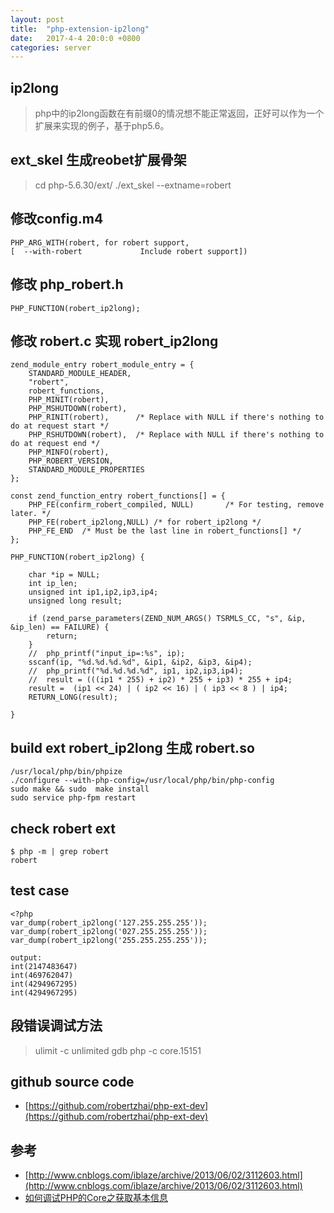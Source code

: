 ```yaml
---
layout: post
title:  "php-extension-ip2long"
date:   2017-4-4 20:0:0 +0800
categories: server
---
```


## ip2long
>php中的ip2long函数在有前缀0的情况想不能正常返回，正好可以作为一个扩展来实现的例子，基于php5.6。

## ext_skel 生成reobet扩展骨架
>cd php-5.6.30/ext/ 
>./ext_skel --extname=robert


## 修改config.m4

    PHP_ARG_WITH(robert, for robert support,
    [  --with-robert             Include robert support])
    
## 修改 php_robert.h

    PHP_FUNCTION(robert_ip2long);
    

## 修改 robert.c 实现 robert_ip2long

    zend_module_entry robert_module_entry = {
        STANDARD_MODULE_HEADER,
        "robert",
        robert_functions,
        PHP_MINIT(robert),
        PHP_MSHUTDOWN(robert),
        PHP_RINIT(robert),		/* Replace with NULL if there's nothing to do at request start */
        PHP_RSHUTDOWN(robert),	/* Replace with NULL if there's nothing to do at request end */
        PHP_MINFO(robert),
        PHP_ROBERT_VERSION,
        STANDARD_MODULE_PROPERTIES
    };

    const zend_function_entry robert_functions[] = {
    	PHP_FE(confirm_robert_compiled,	NULL)		/* For testing, remove later. */
    	PHP_FE(robert_ip2long,NULL) /* for robert_ip2long */
    	PHP_FE_END	/* Must be the last line in robert_functions[] */
    };

    PHP_FUNCTION(robert_ip2long) {
    
    	char *ip = NULL;
    	int ip_len;
    	unsigned int ip1,ip2,ip3,ip4;
    	unsigned long result;
    
    	if (zend_parse_parameters(ZEND_NUM_ARGS() TSRMLS_CC, "s", &ip, &ip_len) == FAILURE) {
    	    return;
    	}
        //	php_printf("input_ip=:%s", ip);
    	sscanf(ip, "%d.%d.%d.%d", &ip1, &ip2, &ip3, &ip4);
        //	php_printf("%d.%d.%d.%d", ip1, ip2,ip3,ip4);
        //	result = (((ip1 * 255) + ip2) * 255 + ip3) * 255 + ip4;
    	result =  (ip1 << 24) | ( ip2 << 16) | ( ip3 << 8 ) | ip4;
    	RETURN_LONG(result);
    
    }

## build ext robert_ip2long 生成 robert.so
    
    /usr/local/php/bin/phpize
    ./configure --with-php-config=/usr/local/php/bin/php-config
    sudo make && sudo  make install
    sudo service php-fpm restart

## check robert ext
    
    $ php -m | grep robert
    robert
    
## test case

    <?php
    var_dump(robert_ip2long('127.255.255.255'));
    var_dump(robert_ip2long('027.255.255.255'));
    var_dump(robert_ip2long('255.255.255.255'));

    output:
    int(2147483647)
    int(469762047)
    int(4294967295)
    int(4294967295)


## 段错误调试方法
>ulimit -c unlimited
>gdb php -c core.15151
   

## github source code

* [https://github.com/robertzhai/php-ext-dev](https://github.com/robertzhai/php-ext-dev)


## 参考

* [http://www.cnblogs.com/iblaze/archive/2013/06/02/3112603.html](http://www.cnblogs.com/iblaze/archive/2013/06/02/3112603.html)
* [如何调试PHP的Core之获取基本信息](http://www.laruence.com/2011/06/23/2057.html)
   
